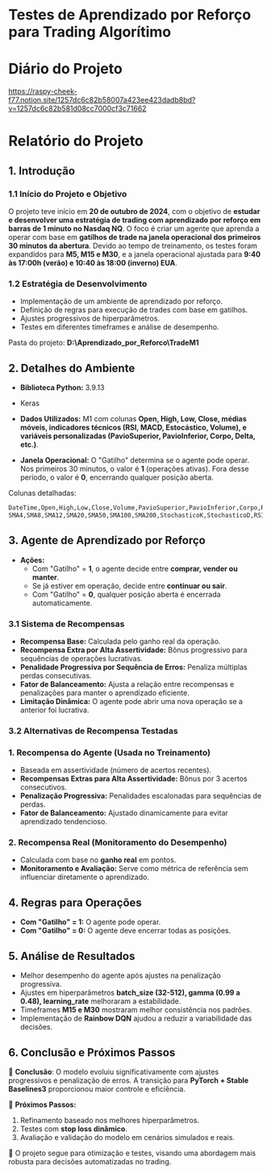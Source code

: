 # Testes de Aprendizado por Reforço para Trading Algorítimo


# Diário do Projeto
https://raspy-cheek-f77.notion.site/1257dc6c82b58007a423ee423dadb8bd?v=1257dc6c82b581d08cc7000cf3c71662

# Relatório do Projeto
## 1. Introdução

### 1.1 Início do Projeto e Objetivo

O projeto teve início em **20 de outubro de 2024**, com o objetivo de **estudar e desenvolver uma estratégia de trading com aprendizado por reforço em barras de 1 minuto no Nasdaq NQ**. O foco é criar um agente que aprenda a operar com base em **gatilhos de trade na janela operacional dos primeiros 30 minutos da abertura**. Devido ao tempo de treinamento, os testes foram expandidos para **M5, M15 e M30**, e a janela operacional ajustada para **9:40 às 17:00h (verão) e 10:40 às 18:00 (inverno) EUA**.

### 1.2 Estratégia de Desenvolvimento

- Implementação de um ambiente de aprendizado por reforço.
- Definição de regras para execução de trades com base em gatilhos.
- Ajustes progressivos de hiperparâmetros.
- Testes em diferentes timeframes e análise de desempenho.

Pasta do projeto: **D:\Aprendizado_por_Reforco\TradeM1**

## 2. Detalhes do Ambiente

- **Biblioteca Python:** 3.9.13
- Keras
    
- **Dados Utilizados:** M1 com colunas **Open, High, Low, Close, médias móveis, indicadores técnicos (RSI, MACD, Estocástico, Volume), e variáveis personalizadas (PavioSuperior, PavioInferior, Corpo, Delta, etc.)**.
- **Janela Operacional:** O "Gatilho" determina se o agente pode operar. Nos primeiros 30 minutos, o valor é **1** (operações ativas). Fora desse período, o valor é **0**, encerrando qualquer posição aberta.

Colunas detalhadas:

```python
DateTime,Open,High,Low,Close,Volume,PavioSuperior,PavioInferior,Corpo,Range,D_Open,D_High,D_Low,D_Close,D_PavSup,D_PavInf,D_Corpo,
SMA4,SMA8,SMA12,SMA20,SMA50,SMA100,SMA200,StochasticoK,StochasticoD,RSI,MACD,MACDSignal,MACDHistogram

```

## 3. Agente de Aprendizado por Reforço

- **Ações:**
    - Com "Gatilho" = **1**, o agente decide entre **comprar, vender ou manter**.
    - Se já estiver em operação, decide entre **continuar ou sair**.
    - Com "Gatilho" = **0**, qualquer posição aberta é encerrada automaticamente.

### 3.1 Sistema de Recompensas

- **Recompensa Base:** Calculada pelo ganho real da operação.
- **Recompensa Extra por Alta Assertividade:** Bônus progressivo para sequências de operações lucrativas.
- **Penalidade Progressiva por Sequência de Erros:** Penaliza múltiplas perdas consecutivas.
- **Fator de Balanceamento:** Ajusta a relação entre recompensas e penalizações para manter o aprendizado eficiente.
- **Limitação Dinâmica:** O agente pode abrir uma nova operação se a anterior foi lucrativa.

### 3.2 Alternativas de Recompensa Testadas

### 1. **Recompensa do Agente (Usada no Treinamento)**

- Baseada em assertividade (número de acertos recentes).
- **Recompensas Extras para Alta Assertividade:** Bônus por 3 acertos consecutivos.
- **Penalização Progressiva:** Penalidades escalonadas para sequências de perdas.
- **Fator de Balanceamento:** Ajustado dinamicamente para evitar aprendizado tendencioso.

### 2. **Recompensa Real (Monitoramento do Desempenho)**

- Calculada com base no **ganho real** em pontos.
- **Monitoramento e Avaliação:** Serve como métrica de referência sem influenciar diretamente o aprendizado.

## 4. Regras para Operações

- **Com "Gatilho" = 1:** O agente pode operar.
- **Com "Gatilho" = 0:** O agente deve encerrar todas as posições.

## 5. Análise de Resultados

- Melhor desempenho do agente após ajustes na penalização progressiva.
- Ajustes em hiperparâmetros **batch_size (32-512), gamma (0.99 a 0.48), learning_rate** melhoraram a estabilidade.
- Timeframes **M15 e M30** mostraram melhor consistência nos padrões.
- Implementação de **Rainbow DQN** ajudou a reduzir a variabilidade das decisões.

## 6. Conclusão e Próximos Passos

📌 **Conclusão**: O modelo evoluiu significativamente com ajustes progressivos e penalização de erros. A transição para **PyTorch + Stable Baselines3** proporcionou maior controle e eficiência.

🔹 **Próximos Passos:**

1. Refinamento baseado nos melhores hiperparâmetros.
2. Testes com **stop loss dinâmico**.
3. Avaliação e validação do modelo em cenários simulados e reais.

🚀 O projeto segue para otimização e testes, visando uma abordagem mais robusta para decisões automatizadas no trading.
